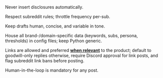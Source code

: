 Never insert disclosures automatically.

Respect subreddit rules; throttle frequency per-sub.

Keep drafts human, concise, and variable in tone.

House all brand-/domain-specific data (keywords, subs, persona, thresholds) in config files; keep Python generic.

Links are allowed and preferred **<u>when relevant</u>** to the product; default to goodwill-only replies otherwise, require Discord approval for link posts, and flag subreddit link bans before posting.

Human-in-the-loop is mandatory for any post.
